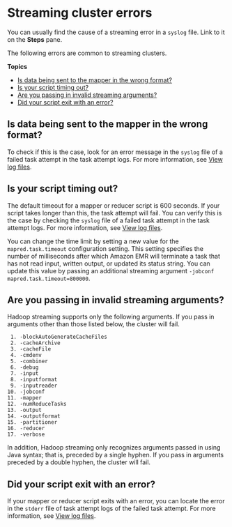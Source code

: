 # Streaming cluster errors<a name="emr-troubleshoot-error-streaming"></a>

 You can usually find the cause of a streaming error in a `syslog` file\. Link to it on the **Steps** pane\. 

The following errors are common to streaming clusters\.

**Topics**
+ [Is data being sent to the mapper in the wrong format?](#emr-troubleshoot-error-streaming-1)
+ [Is your script timing out?](#emr-troubleshoot-error-streaming-2)
+ [Are you passing in invalid streaming arguments?](#invalidarg)
+ [Did your script exit with an error?](#emr-troubleshoot-error-streaming-3)

## Is data being sent to the mapper in the wrong format?<a name="emr-troubleshoot-error-streaming-1"></a>

 To check if this is the case, look for an error message in the `syslog` file of a failed task attempt in the task attempt logs\. For more information, see [View log files](emr-manage-view-web-log-files.md)\. 

## Is your script timing out?<a name="emr-troubleshoot-error-streaming-2"></a>

 The default timeout for a mapper or reducer script is 600 seconds\. If your script takes longer than this, the task attempt will fail\. You can verify this is the case by checking the `syslog` file of a failed task attempt in the task attempt logs\. For more information, see [View log files](emr-manage-view-web-log-files.md)\. 

 You can change the time limit by setting a new value for the `mapred.task.timeout` configuration setting\. This setting specifies the number of milliseconds after which Amazon EMR will terminate a task that has not read input, written output, or updated its status string\. You can update this value by passing an additional streaming argument `-jobconf mapred.task.timeout=800000`\. 

## Are you passing in invalid streaming arguments?<a name="invalidarg"></a>

 Hadoop streaming supports only the following arguments\. If you pass in arguments other than those listed below, the cluster will fail\. 

```
 1. -blockAutoGenerateCacheFiles 
 2. -cacheArchive 
 3. -cacheFile 
 4. -cmdenv 
 5. -combiner 
 6. -debug 
 7. -input 
 8. -inputformat
 9. -inputreader 
10. -jobconf 
11. -mapper
12. -numReduceTasks
13. -output 
14. -outputformat 
15. -partitioner
16. -reducer
17. -verbose
```

 In addition, Hadoop streaming only recognizes arguments passed in using Java syntax; that is, preceded by a single hyphen\. If you pass in arguments preceded by a double hyphen, the cluster will fail\. 

## Did your script exit with an error?<a name="emr-troubleshoot-error-streaming-3"></a>

 If your mapper or reducer script exits with an error, you can locate the error in the `stderr` file of task attempt logs of the failed task attempt\. For more information, see [View log files](emr-manage-view-web-log-files.md)\. 